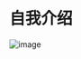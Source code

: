 ﻿ 自我介绍
=====
![image](https://github.com/Acoli98/2018Android-Study/raw/master/wubingjian/picture.gif)

